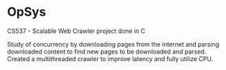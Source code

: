# OpSys
CS537 - Scalable Web Crawler project done in C

Study of concurrency by downloading pages from the internet and parsing downloaded content to find new pages to be downloaded and parsed. 
Created a multithreaded crawler to improve latency and fully utilize CPU.

